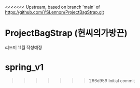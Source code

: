 <<<<<<< Upstream, based on branch 'main' of https://github.com/YSLennon/ProjectBagStrap.git
# ProjectBagStrap (현씨의가방끈)
리드미 11월 작성예정 
# spring_v1
>>>>>>> 266d959 Initial commit
